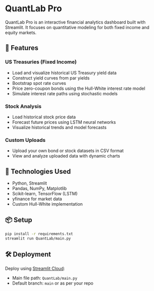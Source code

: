 
# QuantLab Pro

QuantLab Pro is an interactive financial analytics dashboard built with Streamlit. It focuses on quantitative modeling for both fixed income and equity markets.

## 🚀 Features

### US Treasuries (Fixed Income)
- Load and visualize historical US Treasury yield data
- Construct yield curves from par yields
- Bootstrap spot rate curves
- Price zero-coupon bonds using the Hull-White interest rate model
- Simulate interest rate paths using stochastic models

### Stock Analysis
- Load historical stock price data
- Forecast future prices using LSTM neural networks
- Visualize historical trends and model forecasts

### Custom Uploads
- Upload your own bond or stock datasets in CSV format
- View and analyze uploaded data with dynamic charts

## 🧠 Technologies Used
- Python, Streamlit
- Pandas, NumPy, Matplotlib
- Scikit-learn, TensorFlow (LSTM)
- yfinance for market data
- Custom Hull-White implementation

## 📦 Setup

```bash
pip install -r requirements.txt
streamlit run QuantLab/main.py
```

## 🛠 Deployment

Deploy using [Streamlit Cloud](https://streamlit.io/cloud):
- Main file path: `QuantLab/main.py`
- Default branch: `main` or as per your repo
